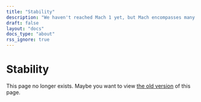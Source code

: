 ```yaml
---
title: "Stability"
description: "We haven't reached Mach 1 yet, but Mach encompasses many projects and some are more stable than others."
draft: false
layout: "docs"
docs_type: "about"
rss_ignore: true
---
```


# Stability

This page no longer exists. Maybe you want to view [the old version](/v0.4/about/stability/) of this page.
